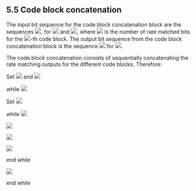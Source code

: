 ## 5.5 Code block concatenation

The input bit sequence for the code block concatenation block are the
sequences ![](media/image371.wmf), for ![](media/image372.wmf) and
![](media/image373.wmf), where ![](media/image374.wmf) is the number of
rate matched bits for the ![](media/image67.wmf)-th code block. The
output bit sequence from the code block concatenation block is the
sequence ![](media/image375.wmf) for ![](media/image376.wmf).

The code block concatenation consists of sequentially concatenating the
rate matching outputs for the different code blocks. Therefore:

Set ![](media/image377.wmf) and ![](media/image378.wmf)

while ![](media/image379.wmf)

Set ![](media/image380.wmf)

while ![](media/image381.wmf)

![](media/image382.wmf)

![](media/image383.wmf)

![](media/image384.wmf)

end while

![](media/image385.wmf)

end while